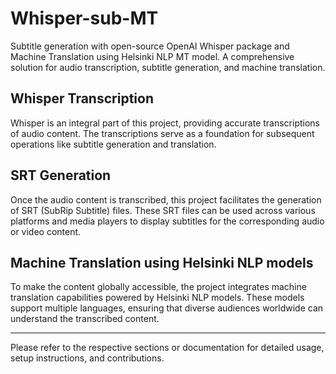 # Whisper-sub-MT

Subtitle generation with open-source OpenAI Whisper package and Machine Translation using Helsinki NLP MT model. A comprehensive solution for audio transcription, subtitle generation, and machine translation.

## Whisper Transcription

Whisper is an integral part of this project, providing accurate transcriptions of audio content. The transcriptions serve as a foundation for subsequent operations like subtitle generation and translation.

## SRT Generation

Once the audio content is transcribed, this project facilitates the generation of SRT (SubRip Subtitle) files. These SRT files can be used across various platforms and media players to display subtitles for the corresponding audio or video content.

## Machine Translation using Helsinki NLP models

To make the content globally accessible, the project integrates machine translation capabilities powered by Helsinki NLP models. These models support multiple languages, ensuring that diverse audiences worldwide can understand the transcribed content.

---

Please refer to the respective sections or documentation for detailed usage, setup instructions, and contributions.
